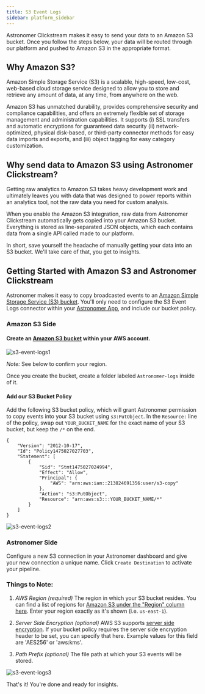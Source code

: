 ```yaml
---
title: S3 Event Logs
sidebar: platform_sidebar
---
```


Astronomer Clickstream makes it easy to send your data to an Amazon S3 bucket. Once you follow the steps below, your data will be routed through our platform and pushed to Amazon S3 in the appropriate format. 

## Why Amazon S3?

Amazon Simple Storage Service (S3) is a scalable, high-speed, low-cost, web-based cloud storage service designed to allow you to store and retrieve any amount of data, at any time, from anywhere on the web. 

Amazon S3 has unmatched durability, provides comprehensive security and compliance capabilities, and offers an extremely flexible set of storage management and administration capabilities. It supports (i) SSL transfers and automatic encryptions for guaranteed data security (ii) network-optimized, physical disk-based, or third-party connector methods for easy data imports and exports, and (iii) object tagging for easy category customization. 


## Why send data to Amazon S3 using Astronomer Clickstream?

Getting raw analytics to Amazon S3 takes heavy development work and ultimately leaves you with data that was designed to power reports within an analytics tool, not the raw data you need for custom analysis. 

When you enable the Amazon S3 integration, raw data from Astronomer Clickstream automatically gets copied into your Amazon S3 bucket. Everything is stored as line-separated JSON objects, which each contains data from a single API called made to our platform. 

In short, save yourself the headache of manually getting your data into an S3 bucket. We'll take care of that, you get to insights. 


## Getting Started with Amazon S3 and Astronomer Clickstream

Astronomer makes it easy to copy broadcasted events to an [Amazon Simple Storage Service (S3) bucket](https://aws.amazon.com/s3/).  You'll only need to configure the S3 Event Logs connector within your [Astronomer App](https://app.astronomer.io/), and include our bucket policy.

### Amazon S3 Side

#### Create an [Amazon S3 bucket](https://aws.amazon.com/s3/) within your AWS account. 

![s3-event-logs1](https://docs.astronomer.io/docs//1.0/assets/img/guides/streaming/clickstream/s3-event-logs/s3-event-logs1.png)

*Note:* See below to confirm your region. 

Once you create the bucket, create a folder labeled `Astronomer-logs` inside of it.  

#### Add our S3 Bucket Policy

Add the following S3 bucket policy, which will grant Astronomer permission to copy events into your S3 bucket using `s3:PutObject`.  In the `Resource:` line of the policy, swap out `YOUR_BUCKET_NAME` for the exact name of your S3 bucket, but keep the `/*` on the end.

```
{
    "Version": "2012-10-17",
    "Id": "Policy1475027027703",
    "Statement": [
        {
            "Sid": "Stmt1475027024994",
            "Effect": "Allow",
            "Principal": {
                "AWS": "arn:aws:iam::213824691356:user/s3-copy"
            },
            "Action": "s3:PutObject",
            "Resource": "arn:aws:s3:::YOUR_BUCKET_NAME/*"
        }
    ]
}

```
![s3-event-logs2](https://docs.astronomer.io/docs//1.0/assets/img/guides/streaming/clickstream/s3-event-logs/s3-event-logs2.gif)


### Astronomer Side 

Configure a new S3 connection in your Astronomer dashboard and give your new connection a unique name. Click `Create Destination` to activate your pipeline.

### Things to Note:

1. *AWS Region (required)*
The region in which your S3 bucket resides. You can find a list of regions for [Amazon S3 under the "Region" column here](http://docs.aws.amazon.com/general/latest/gr/rande.html#s3_region). Enter your region exactly as it's shown (i.e. `us-east-1`).

2. *Server Side Encryption (optional)*
AWS S3 supports [server side encryption](http://docs.aws.amazon.com/AmazonS3/latest/dev/UsingServerSideEncryption.html). If your bucket policy requires the server side encryption header to be set, you can specify that here. Example values for this field are 'AES256' or 'aws:kms'.

3. *Path Prefix (optional)*
The file path at which your S3 events will be stored. 

![s3-event-logs3](https://docs.astronomer.io/docs//1.0/assets/img/guides/streaming/clickstream/s3-event-logs/s3-event-logs3.gif)


That's it! You're done and ready for insights. 

